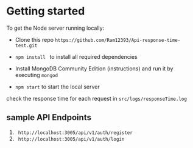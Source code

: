 # Getting started

To get the Node server running locally:

  * Clone this repo ``` https://github.com/Ram12393/Api-response-time-test.git ```

  * ```npm install ``` to install all required dependencies

  * Install MongoDB Community Edition (instructions) and run it by executing ```mongod```

  * ``` npm start ``` to start the local server

check the response time for each request in ``` src/logs/responseTime.log ```

## sample API Endpoints 

1. ``` http://localhost:3005/api/v1/auth/register```
2. ``` http://localhost:3005/api/v1/auth/login```
